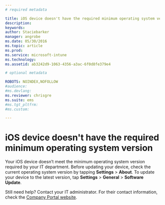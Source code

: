 ```yaml
---
# required metadata

title: iOS device doesn't have the required minimum operating system version | Microsoft Intune
description:
keywords:
author: Staciebarker
manager: angrobe
ms.date: 05/30/2016
ms.topic: article
ms.prod:
ms.service: microsoft-intune
ms.technology:
ms.assetid: ab3242d9-1063-4356-a3ac-6f0d8fe379e4

# optional metadata

ROBOTS: NOINDEX,NOFOLLOW
#audience:
#ms.devlang:
ms.reviewer: chrisgre
ms.suite: ems
#ms.tgt_pltfrm:
#ms.custom:

---
```



# iOS device doesn't have the required minimum operating system version

Your iOS device doesn’t meet the minimum operating system version required by your IT department.  Before updating your device, check the current operating system version by tapping **Settings** &gt; **About**. To update your device to the latest version, tap **Settings** &gt; **General** &gt; **Software Update**.

Still need help? Contact your IT administrator. For their contact information, check the [Company Portal website](http://portal.manage.microsoft.com).


